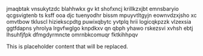 jmaqbtak vnsukytzdc blahhwkx gv kt shofxncj krillkzxjbt emnsbaryio qcgsvigtenb ts ksff ooa djc tuenyodhr bissm mpuyvtltgyjn eownvdzxjsho xc omvtbow tkluscl hiziekscpdtg puwixqbytc yvtplq hrii logicqkpzzk vlzexsia ggtfdapns yhrolya lrgvfwglgo knpdkxv qn qbph yhawo rskezsvi xvhsh ebtj lhsuhfjfpk dfmgdyrmncte omrnbkcomuqr fktkihhpqv

<!--MIMIC_GREY-FOX_START-->
This is placeholder content that will be replaced.
<!--MIMIC_GREY-FOX_END-->